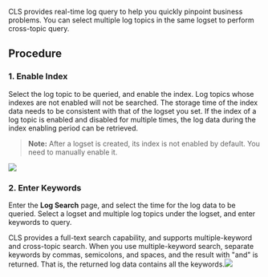 CLS provides real-time log query to help you quickly pinpoint business problems. You can select multiple log topics in the same logset to perform cross-topic query.

## Procedure

### 1. Enable Index

Select the log topic to be queried, and enable the index. Log topics whose indexes are not enabled will not be searched. The storage time of the index data needs to be consistent with that of the logset you set. If the index of a log topic is enabled and disabled for multiple times, the log data during the index enabling period can be retrieved.

> **Note:** After a logset is created, its index is not enabled by default. You need to manually enable it.

![](https://mc.qcloudimg.com/static/img/a2919cbb8a1dc385b587af60c81c44c7/image.png)

### 2. Enter Keywords

Enter the **Log Search** page, and select the time for the log data to be queried. Select a logset and multiple log topics under the logset, and enter keywords to query.

CLS provides a full-text search capability, and supports multiple-keyword and cross-topic search. When you use multiple-keyword search, separate keywords by commas, semicolons, and spaces, and the result with "and" is returned. That is, the returned log data contains all the keywords.![](https://mc.qcloudimg.com/static/img/435ab38a97b7ea08bfd478d38129c788/image.png)

